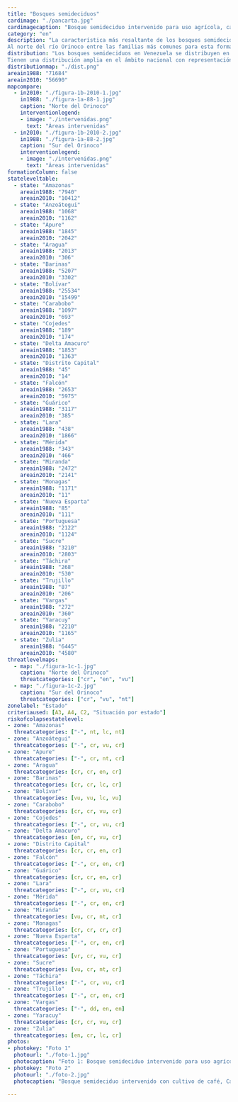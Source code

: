 ```yaml
---
title: "Bosques semideciduos"
cardimage: "./pancarta.jpg"
cardimagecaption: "Bosque semideciduo intervenido para uso agrícola, carretera desde San Cristóbal (estado Zulia) hacia Piñango (estado Mérida). <i>Giuseppe Colonnello</i>"
category: "en"
description: "La característica más resaltante de los bosques semideciduos es que sus especies arbóreas dominantes pierden entre 25% y 75% del follaje durante la época de sequía. En Venezuela están restringidos a las regiones macrotérmicas (>24°C) y submesotérmicas (18-24°C), aunque de acuerdo con la disponibilidad de agua pueden ser desde estacionales (tropófilos) hasta húmedos (ombrófilos). En cuanto a su ubicación altitudinal, es posible encontrarlos tanto en tierras bajas en la depresión del lago de Maracaibo como en los Llanos occidentales, y hasta a 1.200 m en las cordilleras de los Andes y de la Costa, por lo que se consideran basimontanos y montanos (Huber & Alarcón 1988). Presentan dos o tres estratos arbóreos y con individuos que pueden alcanzar hasta 35 m de altura, con abundancia de lianas y epífitas.<br><br>
Al norte del río Orinoco entre las familias más comunes para esta formación se encuentran Fabaceae, Rutaceae, Boraginaceae y Bignoneaceae, y en bosques semideciduos del estado Bolívar especies de las familias Leguminosae, Lecythidaceae y Sapotaceae, Burseraceae, Meliaceae y Chrysobalanaceae (Díaz 2007)."
distribution: "Los bosques semideciduos en Venezuela se distribuyen en los principales sistemas montañosos del norte del país y en algunas áreas del sur (Figura 1). Al norte del río Orinoco se desarrollan en las vertientes y valles húmedos de la cordillera de Mérida (Foto 1, Foto 2), en el macizo de El Tamá, en las laderas norte de la sierra de Perijá, en el sistema Lara-Falcón, en la cordillera de la Costa, en las serranías del Interior Central y Oriental, en la cordillera Araya-Paria, y en cerro Copey (Ataroff 2003). En Guayana, los bosques semideciduos pueden encontrarse a alturas entre 400 y 800 m en el cinturón submesotérmico (Huber 1995c).<br><br>
Tienen una distribución amplia en el ámbito nacional con representación en todos los estados, aunque sus mayores extensiones se localizan en Bolívar, Amazonas, Falcón, Zulia, Barinas y Sucre (Tabla 1). Están presentes en tres regiones (llanuras bajas, colinas y montañas), 12 subregiones y 11 sectores de las unidades de paisaje definidas para Venezuela."
distributionmap: "./dist.png"
areain1988: "71684"
areain2010: "56690"
mapcompare:
  - in2010: "./figura-1b-2010-1.jpg"
    in1988: "./figura-1a-88-1.jpg"
    caption: "Norte del Orinoco"
    interventionlegend:
    - image: "./intervenidas.png"
      text: "Áreas intervenidas"
  - in2010: "./figura-1b-2010-2.jpg"
    in1988: "./figura-1a-88-2.jpg"
    caption: "Sur del Orinoco"
    interventionlegend:
    - image: "./intervenidas.png"
      text: "Áreas intervenidas"
formationColumn: false
stateleveltable:
  - state: "Amazonas"
    areain1988: "7940"
    areain2010: "10412"
  - state: "Anzoátegui"
    areain1988: "1068"
    areain2010: "1162"
  - state: "Apure"
    areain1988: "1845"
    areain2010: "2042"
  - state: "Aragua"
    areain1988: "2013"
    areain2010: "306"
  - state: "Barinas"
    areain1988: "5207"
    areain2010: "3302"
  - state: "Bolívar"
    areain1988: "25534"
    areain2010: "15499"
  - state: "Carabobo"
    areain1988: "1097"
    areain2010: "693"
  - state: "Cojedes"
    areain1988: "189"
    areain2010: "174"
  - state: "Delta Amacuro"
    areain1988: "1853"
    areain2010: "1363"
  - state: "Distrito Capital"
    areain1988: "45"
    areain2010: "14"
  - state: "Falcón"
    areain1988: "2653"
    areain2010: "5975"
  - state: "Guárico"
    areain1988: "3117"
    areain2010: "385"
  - state: "Lara"
    areain1988: "438"
    areain2010: "1866"
  - state: "Mérida"
    areain1988: "343"
    areain2010: "466"
  - state: "Miranda"
    areain1988: "2472"
    areain2010: "2141"
  - state: "Monagas"
    areain1988: "1171"
    areain2010: "11"
  - state: "Nueva Esparta"
    areain1988: "85"
    areain2010: "111"
  - state: "Portuguesa"
    areain1988: "2122"
    areain2010: "1124"
  - state: "Sucre"
    areain1988: "3210"
    areain2010: "2803"
  - state: "Táchira"
    areain1988: "268"
    areain2010: "530"
  - state: "Trujillo"
    areain1988: "87"
    areain2010: "206"
  - state: "Vargas"
    areain1988: "272"
    areain2010: "360"
  - state: "Yaracuy"
    areain1988: "2210"
    areain2010: "1165"
  - state: "Zulia"
    areain1988: "6445"
    areain2010: "4580"
threatlevelmaps:
  - map: "./figura-1c-1.jpg"
    caption: "Norte del Orinoco"
    threatcategories: ["cr", "en", "vu"]
  - map: "./figura-1c-2.jpg"
    caption: "Sur del Orinoco"
    threatcategories: ["cr", "vu", "nt"]
zonelabel: "Estado"
criteriaused: [A3, A4, C2, "Situación por estado"]
riskofcolapsestatelevel:
- zone: "Amazonas"
  threatcategories: ["-", nt, lc, nt]
- zone: "Anzoátegui"
  threatcategories: ["-", cr, vu, cr]
- zone: "Apure"
  threatcategories: ["-", cr, nt, cr]
- zone: "Aragua"
  threatcategories: [cr, cr, en, cr]
- zone: "Barinas"
  threatcategories: [cr, cr, lc, cr]
- zone: "Bolívar"
  threatcategories: [vu, vu, lc, vu]
- zone: "Carabobo"
  threatcategories: [cr, cr, vu, cr]
- zone: "Cojedes"
  threatcategories: ["-", cr, vu, cr]
- zone: "Delta Amacuro"
  threatcategories: [en, cr, vu, cr]
- zone: "Distrito Capital"
  threatcategories: [cr, cr, en, cr]
- zone: "Falcón"
  threatcategories: ["-", cr, en, cr]
- zone: "Guárico"
  threatcategories: [cr, cr, en, cr]
- zone: "Lara"
  threatcategories: ["-", cr, vu, cr]
- zone: "Mérida"
  threatcategories: ["-", cr, en, cr]
- zone: "Miranda"
  threatcategories: [vu, cr, nt, cr]
- zone: "Monagas"
  threatcategories: [cr, cr, cr, cr]
- zone: "Nueva Esparta"
  threatcategories: ["-", cr, en, cr]
- zone: "Portuguesa"
  threatcategories: [vr, cr, vu, cr]
- zone: "Sucre"
  threatcategories: [vu, cr, nt, cr]
- zone: "Táchira"
  threatcategories: ["-", cr, vu, cr]
- zone: "Trujillo"
  threatcategories: ["-", cr, en, cr]
- zone: "Vargas"
  threatcategories: ["-", dd, en, en]
- zone: "Yaracuy"
  threatcategories: [cr, cr, vu, cr]
- zone: "Zulia"
  threatcategories: [en, cr, lc, cr]
photos:
- photokey: "Foto 1"
  photourl: "./foto-1.jpg"
  photocaption: "Foto 1: Bosque semideciduo intervenido para uso agrícola, carretera desde San Cristóbal (estado Zulia) hacia Piñango (estado Mérida). <i>Giuseppe Colonnello</i>"
- photokey: "Foto 2"
  photourl: "./foto-2.jpg"
  photocaption: "Bosque semideciduo intervenido con cultivo de café, Calderas, estado Barinas. <i>Alexis Bermúdez</i>"

---
```

